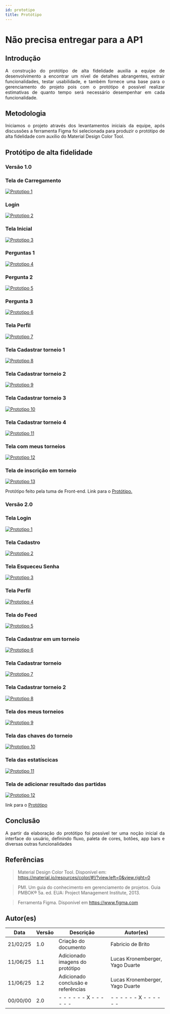 ```yaml
---
id: prototipo
title: Protótipo
---
```


# Não precisa entregar para a AP1
## Introdução
 
<p align = "justify">
A construção do protótipo de alta fidelidade auxilia a equipe de desenvolvimento a encontrar um nível de detalhes abrangentes, extrair funcionalidades, testar usabilidade, e também fornece uma base para o gerenciamento do projeto pois com o protótipo é possível realizar estimativas de quanto tempo será necessário desempenhar em cada funcionalidade.
</p>
 
## Metodologia
 
<p align = "justify">
Iniciamos o projeto através dos levantamentos iniciais da equipe, após discussões a ferramenta Figma foi selecionada para produzir o protótipo de alta fidelidade com auxílio do Material Design Color Tool.
</p>
 
## Protótipo de alta fidelidade
 
### Versão 1.0
 
### Tela de Carregamento
[![Prototipo 1](../assets/Protótipo/tela_carregamento.png)](../assets/Protótipo/carregamento.png)
### Login
 
[![Prototipo 2](../assets/Protótipo/login.png)](../assets/Protótipo/login.png)
 
### Tela Inicial
 
[![Prototipo 3](../assets/Protótipo/tela_inicial.png)](../assets/Protótipo/tela_inicial.png)
 
### Perguntas 1
 
[![Prototipo 4](../assets/Protótipo/pergunta_1.png)](../assets/Protótipo/pergunta_1.png)
 
### Pergunta 2
[![Prototipo 5](../assets/Protótipo/pergunta_2.png)](../assets/Protótipo/pergunta_2.png)
 
### Pergunta 3
[![Prototipo 6](../assets/Protótipo/pergunta_3.png)](../assets/Protótipo/pergunta_3.png)
 
### Tela Perfil
[![Prototipo 7](../assets/prototipo/prototipo_7.png)](../assets/prototipo/prototipo_7.png)
 
### Tela Cadastrar torneio 1
[![Prototipo 8](../assets/prototipo/prototipo_8.png)](../assets/prototipo/prototipo_8.png)
 
### Tela Cadastrar torneio 2
 
[![Prototipo 9](../assets/prototipo/prototipo_9.png)](../assets/prototipo/prototipo_9.png)
 
### Tela Cadastrar torneio 3
[![Prototipo 10](../assets/prototipo/prototipo_10.png)](../assets/prototipo/prototipo_10.png)
 
### Tela Cadastrar torneio 4
[![Prototipo 11](../assets/prototipo/prototipo_11.png)](../assets/prototipo/prototipo_11.png)
 
### Tela com meus torneios
[![Prototipo 12](../assets/prototipo/prototipo_12.png)](../assets/prototipo/prototipo_12.png)
 
### Tela de inscrição em torneio
[![Prototipo 13](../assets/prototipo/prototipo_13.png)](../assets/prototipo/prototipo_13.png)

<p align = "justify">
Protótipo feito pela tuma de Front-end. Link para o <a href="https://www.figma.com/design/cX8mG3fK90aDRvKdE1PcjB/AMIP?node-id=0-1&p=f">Protótipo.</a>
</p>
 
### Versão 2.0

### Tela Login
[![Prototipo 1](../assets/prototipo/tela_de_login.png)](../assets/prototipo/tela_de_login.png)

### Tela Cadastro 
 
[![Prototipo 2](../assets/prototipo/registrar.png)](../assets/prototipo/registrar.png)

### Tela Esqueceu Senha
 
[![Prototipo 3](../assets/prototipo/esqueceu_a_senha.png)](../assets/prototipo/esqueceu_a_senha.png)

### Tela Perfil
[![Prototipo 4](../assets/prototipo/editar_perfil.png)](../assets/prototipo/editar_perfil.png)

### Tela do Feed
[![Prototipo 5](../assets/prototipo/feed.png)](../assets/prototipo/feed.png)

### Tela Cadastrar em um torneio
[![Prototipo 6](../assets/prototipo/cadastrar_no_torneio.png)](../assets/prototipo/cadastrar_no_torneio.png)

### Tela Cadastrar torneio
[![Prototipo 7](../assets/prototipo/cadastrar_torneio.png)](../assets/prototipo/cadastrar_torneio.png)

### Tela Cadastrar torneio 2
[![Prototipo 8](../assets/prototipo/cadastrar_torneio_2.png)](../assets/prototipo/cadastrar_torneio_2.png)

### Tela dos meus torneios
[![Prototipo 9](../assets/prototipo/meus_torneios.png)](../assets/prototipo/meus_torneios.png)

### Tela das chaves do torneio
[![Prototipo 10](../assets/prototipo/ver_torneio.png)](../assets/prototipo/ver_torneio.png)

### Tela das estatíscicas
[![Prototipo 11](../assets/prototipo/ver_estatisticas.png)](../assets/prototipo/ver_estatisticas.png)

### Tela de adicionar resultado das partidas
[![Prototipo 12](../assets/prototipo/adicionar_resultado_da_partida.png)](../assets/prototipo/adicionar_resultado_da_partida.png)

link para o <a href="https://www.figma.com/design/cX8mG3fK90aDRvKdE1PcjB/AMIP?node-id=0-1&p=f">Protótipo</a>
 
## Conclusão
 
<p align = "justify">
A partir da elaboração do protótipo foi possível ter uma noção inicial da interface do usuário, definindo fluxo, paleta de cores, botões, app bars e diversas outras funcionalidades
</p>
 
## Referências
 
> Material Design Color Tool. Disponível em:  https://material.io/resources/color/#!/?view.left=0&view.right=0
 
> PMI. Um guia do conhecimento em gerenciamento de projetos. Guia PMBOK® 5a. ed. EUA: Project Management Institute, 2013.
 
> Ferramenta Figma. Disponível em https://www.figma.com
 
## Autor(es)
 
| Data | Versão | Descrição | Autor(es) |
| -- | -- | -- | -- |
| 21/02/25 | 1.0 | Criação do documento | Fabricio de Brito |
| 11/06/25 | 1.1 | Adicionado imagens do protótipo | Lucas Kronemberger, Yago Duarte  |
| 11/06/25 | 1.2 | Adicionado conclusão e referências | Lucas Kronemberger, Yago Duarte |
| 00/00/00 | 2.0 | - - - - - - X - - - - - - | - - - - - - X - - - - - - |
